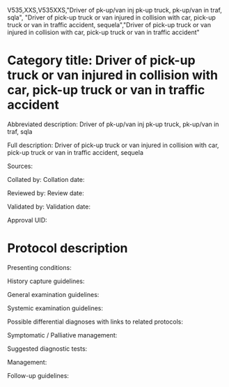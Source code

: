V535,XXS,V535XXS,"Driver of pk-up/van inj pk-up truck, pk-up/van in traf, sqla", "Driver of pick-up truck or van injured in collision with car, pick-up truck or van in traffic accident, sequela","Driver of pick-up truck or van injured in collision with car, pick-up truck or van in traffic accident"
# Category title: Driver of pick-up truck or van injured in collision with car, pick-up truck or van in traffic accident

Abbreviated description: Driver of pk-up/van inj pk-up truck, pk-up/van in traf, sqla

Full description: Driver of pick-up truck or van injured in collision with car, pick-up truck or van in traffic accident, sequela

Sources:

Collated by:
Collation date:

Reviewed by:
Review date:

Validated by:
Validation date:

Approval UID:

# Protocol description

Presenting conditions:

History capture guidelines:

General examination guidelines:

Systemic examination guidelines:

Possible differential diagnoses with links to related protocols:

Symptomatic / Palliative management:

Suggested diagnostic tests:

Management:

Follow-up guidelines:
